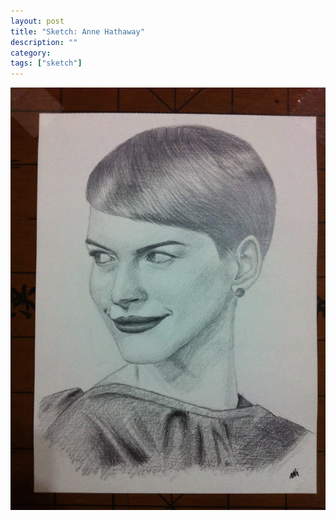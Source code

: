 ```yaml
---
layout: post
title: "Sketch: Anne Hathaway"
description: ""
category:
tags: ["sketch"]
---
```


![Artemisia](/assets/images/pencil-sketch-0076.jpg)
